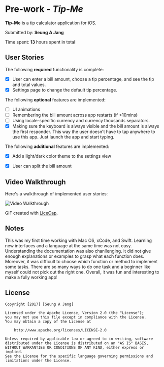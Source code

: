 # Pre-work - *Tip-Me*

**Tip-Me** is a tip calculator application for iOS.

Submitted by: **Seung A Jang**

Time spent: **13** hours spent in total

## User Stories

The following **required** functionality is complete:

* [x] User can enter a bill amount, choose a tip percentage, and see the tip and total values.
* [x] Settings page to change the default tip percentage.

The following **optional** features are implemented:
* [ ] UI animations
* [ ] Remembering the bill amount across app restarts (if <10mins)
* [ ] Using locale-specific currency and currency thousands separators.
* [x] Making sure the keyboard is always visible and the bill amount is always the first responder. This way the user doesn't have to tap anywhere to use this app. Just launch the app and start typing.

The following **additional** features are implemented:

- [x] Add a light/dark color theme to the settings view
- [x] User can split the bill amount


## Video Walkthrough 

Here's a walkthrough of implemented user stories:

<img src='http://i.imgur.com/c470D1g.gif' title='Video Walkthrough' width='' alt='Video Walkthrough' />

GIF created with [LiceCap](http://www.cockos.com/licecap/).

## Notes

This was my first time working with Mac OS, xCode, and Swift. Learning new interfaces and a language at the same time was not easy. Understanding the documentation was also chanllenging. It did not give enough explanations or examples to grasp what each function does. Moreover, it was difficult to choose which function or method to implement some tasks. There are so many ways to do one task and a beginner like myself could not pick out the right one. Overall, it was fun and interesting to make a fully working app!

## License

    Copyright [2017] [Seung A Jang]

    Licensed under the Apache License, Version 2.0 (the "License");
    you may not use this file except in compliance with the License.
    You may obtain a copy of the License at

        http://www.apache.org/licenses/LICENSE-2.0

    Unless required by applicable law or agreed to in writing, software
    distributed under the License is distributed on an "AS IS" BASIS,
    WITHOUT WARRANTIES OR CONDITIONS OF ANY KIND, either express or implied.
    See the License for the specific language governing permissions and
    limitations under the License.
